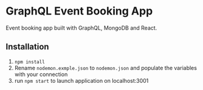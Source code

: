 # GraphQL Event Booking App

Event booking app built with GraphQL, MongoDB and React.

## Installation

1. `npm install`
2. Rename `nodemon.exmple.json` to `nodemon.json` and populate the variables with your connection
3. run `npm start` to launch application on localhost:3001
